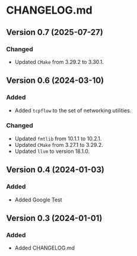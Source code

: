 # CHANGELOG.md

## Version 0.7 (2025-07-27)
### Changed
- Updated `CMake` from 3.29.2 to 3.30.1.

## Version 0.6 (2024-03-10)
### Added
- Added `tcpflow` to the set of networking utilities.
### Changed
- Updated `fmtlib` from 10.1.1 to 10.2.1.
- Updated `CMake` from 3.27.1 to 3.29.2.
- Updated `llvm` to version 18.1.0.

## Version 0.4 (2024-01-03)
### Added

- Added Google Test

## Version 0.3 (2024-01-01)
### Added

- Added CHANGELOG.md
